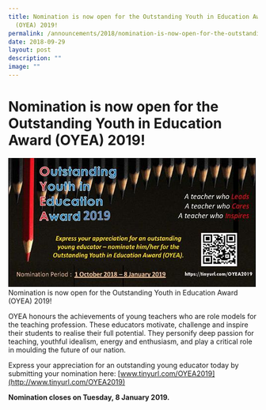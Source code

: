 ```yaml
---
title: Nomination is now open for the Outstanding Youth in Education Award
  (OYEA) 2019!
permalink: /announcements/2018/nomination-is-now-open-for-the-outstanding-youth-in-education-award-oyea-2019/
date: 2018-09-29
layout: post
description: ""
image: ""
---
```

# **Nomination is now open for the Outstanding Youth in Education Award (OYEA) 2019!**

![](/images/oyea-2019.jpg)
Nomination is now open for the Outstanding Youth in Education Award (OYEA) 2019!

OYEA honours the achievements of young teachers who are role models for the teaching profession. These educators motivate, challenge and inspire their students to realise their full potential. They personify deep passion for teaching, youthful idealism, energy and enthusiasm, and play a critical role in moulding the future of our nation.

Express your appreciation for an outstanding young educator today by submitting your nomination here: [www.tinyurl.com/OYEA2019](http://www.tinyurl.com/OYEA2019)

**Nomination closes on Tuesday, 8 January 2019.**